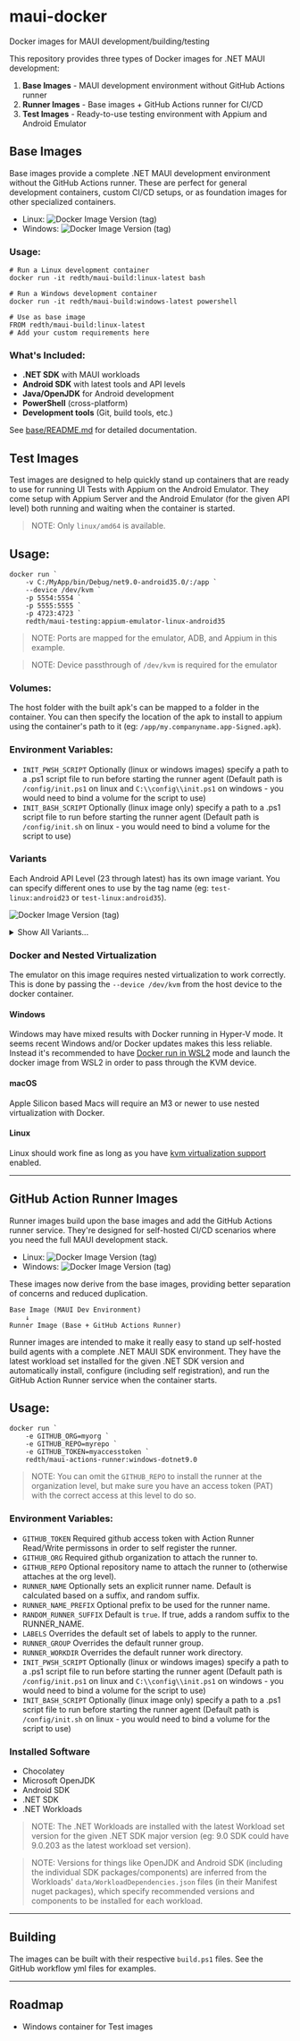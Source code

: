 # maui-docker
Docker images for MAUI development/building/testing

This repository provides three types of Docker images for .NET MAUI development:

1. **Base Images** - MAUI development environment without GitHub Actions runner
2. **Runner Images** - Base images + GitHub Actions runner for CI/CD
3. **Test Images** - Ready-to-use testing environment with Appium and Android Emulator

## Base Images

Base images provide a complete .NET MAUI development environment without the GitHub Actions runner. These are perfect for general development containers, custom CI/CD setups, or as foundation images for other specialized containers.

- Linux: ![Docker Image Version (tag)](https://img.shields.io/docker/v/redth/maui-build/linux-latest?link=https%3A%2F%2Fhub.docker.com%2Fr%2Fredth%2Fmaui-build%2Ftags)
- Windows: ![Docker Image Version (tag)](https://img.shields.io/docker/v/redth/maui-build/windows-latest?link=https%3A%2F%2Fhub.docker.com%2Fr%2Fredth%2Fmaui-build%2Ftags)

### Usage:

```pwsh
# Run a Linux development container
docker run -it redth/maui-build:linux-latest bash

# Run a Windows development container  
docker run -it redth/maui-build:windows-latest powershell

# Use as base image
FROM redth/maui-build:linux-latest
# Add your custom requirements here
```

### What's Included:
- **.NET SDK** with MAUI workloads
- **Android SDK** with latest tools and API levels
- **Java/OpenJDK** for Android development
- **PowerShell** (cross-platform)
- **Development tools** (Git, build tools, etc.)

See [base/README.md](base/README.md) for detailed documentation.



## Test Images

Test images are designed to help quickly stand up containers that are ready to use for running UI Tests with Appium on the Android Emulator.  They come setup with Appium Server and the Android Emulator (for the given API level) both running and waiting when the container is started.

> NOTE: Only `linux/amd64` is available.

## Usage:

```pwsh
docker run `
    -v C:/MyApp/bin/Debug/net9.0-android35.0/:/app `
    --device /dev/kvm `
    -p 5554:5554 `
    -p 5555:5555 `
    -p 4723:4723 `
    redth/maui-testing:appium-emulator-linux-android35
```

> NOTE: Ports are mapped for the emulator, ADB, and Appium in this example.

> NOTE: Device passthrough of `/dev/kvm` is required for the emulator

### Volumes:
The host folder with the built apk's can be mapped to a folder in the container.  You can then specify the location of the apk to install to appium using the container's path to it (eg: `/app/my.companyname.app-Signed.apk`).

### Environment Variables:
- `INIT_PWSH_SCRIPT` Optionally (linux or windows images) specify a path to a .ps1 script file to run before starting the runner agent (Default path is `/config/init.ps1` on linux and `C:\\config\\init.ps1` on windows - you would need to bind a volume for the script to use)
- `INIT_BASH_SCRIPT` Optionally (linux image only) specify a path to a .ps1 script file to run before starting the runner agent (Default path is `/config/init.sh` on linux - you would need to bind a volume for the script to use)

### Variants

Each Android API Level (23 through latest) has its own image variant.  You can specify different ones to use by the tag name (eg: `test-linux:android23` or `test-linux:android35`).

![Docker Image Version (tag)](https://img.shields.io/docker/v/redth/maui-testing/appium-emulator-linux-android35?link=https%3A%2F%2Fhub.docker.com%2Fr%2Fredth%2Fmaui-testing%2Ftags)

<details>

<summary>Show All Variants...</summary>

- ![Docker Image Version (tag)](https://img.shields.io/docker/v/redth/maui-testing/appium-emulator-linux-android23?link=https%3A%2F%2Fhub.docker.com%2Fr%2Fredth%2Fmaui-testing%2Ftags)
- ![Docker Image Version (tag)](https://img.shields.io/docker/v/redth/maui-testing/appium-emulator-linux-android24?link=https%3A%2F%2Fhub.docker.com%2Fr%2Fredth%2Fmaui-testing%2Ftags)
- ![Docker Image Version (tag)](https://img.shields.io/docker/v/redth/maui-testing/appium-emulator-linux-android25?link=https%3A%2F%2Fhub.docker.com%2Fr%2Fredth%2Fmaui-testing%2Ftags)
- ![Docker Image Version (tag)](https://img.shields.io/docker/v/redth/maui-testing/appium-emulator-linux-android26?link=https%3A%2F%2Fhub.docker.com%2Fr%2Fredth%2Fmaui-testing%2Ftags)
- ![Docker Image Version (tag)](https://img.shields.io/docker/v/redth/maui-testing/appium-emulator-linux-android28?link=https%3A%2F%2Fhub.docker.com%2Fr%2Fredth%2Fmaui-testing%2Ftags)
- ![Docker Image Version (tag)](https://img.shields.io/docker/v/redth/maui-testing/appium-emulator-linux-android29?link=https%3A%2F%2Fhub.docker.com%2Fr%2Fredth%2Fmaui-testing%2Ftags)
- ![Docker Image Version (tag)](https://img.shields.io/docker/v/redth/maui-testing/appium-emulator-linux-android30?link=https%3A%2F%2Fhub.docker.com%2Fr%2Fredth%2Fmaui-testing%2Ftags)
- ![Docker Image Version (tag)](https://img.shields.io/docker/v/redth/maui-testing/appium-emulator-linux-android31?link=https%3A%2F%2Fhub.docker.com%2Fr%2Fredth%2Fmaui-testing%2Ftags)
- ![Docker Image Version (tag)](https://img.shields.io/docker/v/redth/maui-testing/appium-emulator-linux-android32?link=https%3A%2F%2Fhub.docker.com%2Fr%2Fredth%2Fmaui-testing%2Ftags)
- ![Docker Image Version (tag)](https://img.shields.io/docker/v/redth/maui-testing/appium-emulator-linux-android33?link=https%3A%2F%2Fhub.docker.com%2Fr%2Fredth%2Fmaui-testing%2Ftags)
- ![Docker Image Version (tag)](https://img.shields.io/docker/v/redth/maui-testing/appium-emulator-linux-android34?link=https%3A%2F%2Fhub.docker.com%2Fr%2Fredth%2Fmaui-testing%2Ftags)
- ![Docker Image Version (tag)](https://img.shields.io/docker/v/redth/maui-testing/appium-emulator-linux-android35?link=https%3A%2F%2Fhub.docker.com%2Fr%2Fredth%2Fmaui-testing%2Ftags)
 
</details>

### Docker and Nested Virtualization
The emulator on this image requires nested virtualization to work correctly.  This is done by passing the `--device /dev/kvm` from the host device to the docker container.

#### Windows
Windows may have mixed results with Docker running in Hyper-V mode.  It seems recent Windows and/or Docker updates makes this less reliable.  Instead it's recommended to have [Docker run in WSL2](https://docs.docker.com/desktop/features/wsl/) mode and launch the docker image from WSL2 in order to pass through the KVM device.

#### macOS
Apple Silicon based Macs will require an M3 or newer to use nested virtualization with Docker.

#### Linux
Linux should work fine as long as you have [kvm virtualization support](https://docs.docker.com/desktop/setup/install/linux/#kvm-virtualization-support) enabled.

--------------------

## GitHub Action Runner Images

Runner images build upon the base images and add the GitHub Actions runner service. They're designed for self-hosted CI/CD scenarios where you need the full MAUI development stack.

- Linux: ![Docker Image Version (tag)](https://img.shields.io/docker/v/redth/maui-actions-runner/linux-dotnet9.0?link=https%3A%2F%2Fhub.docker.com%2Fr%2Fredth%2Fmaui-actions-runner%2Ftags)
- Windows: ![Docker Image Version (tag)](https://img.shields.io/docker/v/redth/maui-actions-runner/windows-dotnet9.0?link=https%3A%2F%2Fhub.docker.com%2Fr%2Fredth%2Fmaui-actions-runner%2Ftags)

These images now derive from the base images, providing better separation of concerns and reduced duplication.

```
Base Image (MAUI Dev Environment) 
    ↓
Runner Image (Base + GitHub Actions Runner)
```

Runner images are intended to make it really easy to stand up self-hosted build agents with a complete .NET MAUI SDK environment. They have the latest workload set installed for the given .NET SDK version and automatically install, configure (including self registration), and run the GitHub Action Runner service when the container starts.

## Usage:

```pwsh
docker run `
    -e GITHUB_ORG=myorg `
    -e GITHUB_REPO=myrepo `
    -e GITHUB_TOKEN=myaccesstoken `
    redth/maui-actions-runner:windows-dotnet9.0
```

> NOTE: You can omit the `GITHUB_REPO` to install the runner at the organization level, but make sure you have an access token (PAT) with the correct access at this level to do so.

### Environment Variables:
- `GITHUB_TOKEN` Required github access token with Action Runner Read/Write permissons in order to self register the runner.
- `GITHUB_ORG` Required github organization to attach the runner to.
- `GITHUB_REPO` Optional repository name to attach the runner to (otherwise attaches at the org level).
- `RUNNER_NAME` Optionally sets an explicit runner name.  Default is calculated based on a suffix, and random suffix.
- `RUNNER_NAME_PREFIX` Optional prefix to be used for the runner name.
- `RANDOM_RUNNER_SUFFIX` Default is `true`.  If true, adds a random suffix to the RUNNER_NAME.
- `LABELS` Overrides the default set of labels to apply to the runner.
- `RUNNER_GROUP` Overrides the default runner group.
- `RUNNER_WORKDIR` Overrides the default runner work directory.
- `INIT_PWSH_SCRIPT` Optionally (linux or windows images) specify a path to a .ps1 script file to run before starting the runner agent (Default path is `/config/init.ps1` on linux and `C:\\config\\init.ps1` on windows - you would need to bind a volume for the script to use)
- `INIT_BASH_SCRIPT` Optionally (linux image only) specify a path to a .ps1 script file to run before starting the runner agent (Default path is `/config/init.sh` on linux - you would need to bind a volume for the script to use)

### Installed Software
- Chocolatey
- Microsoft OpenJDK
- Android SDK
- .NET SDK
- .NET Workloads

> NOTE: The .NET Workloads are installed with the latest Workload set version for the given .NET SDK major version (eg: 9.0 SDK could have 9.0.203 as the latest workload set version).

> NOTE: Versions for things like OpenJDK and Android SDK (including the individual SDK packages/components) are inferred from the Workloads' `data/WorkloadDependencies.json` files (in their Manifest nuget packages), which specify recommended versions and components to be installed for each workload.

------------------


## Building

The images can be built with their respective `build.ps1` files.  See the GitHub workflow yml files for examples.


-------------------


## Roadmap

- Windows container for Test images
